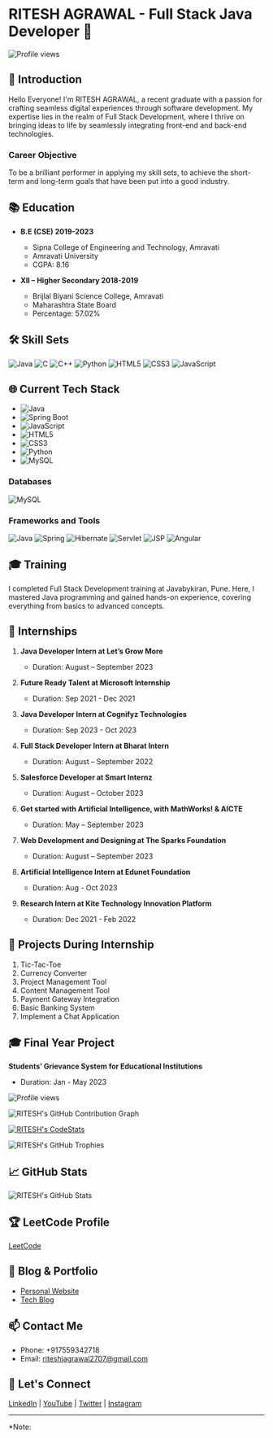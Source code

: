 # RITESH AGRAWAL - Full Stack Java Developer 🚀
![Profile views](https://komarev.com/ghpvc/?username=RiteshAgrawal2001&label=Profile+Views&color=blueviolet)


## 👋 Introduction

Hello Everyone! I'm RITESH AGRAWAL, a recent graduate with a passion for crafting seamless digital experiences through software development. My expertise lies in the realm of Full Stack Development, where I thrive on bringing ideas to life by seamlessly integrating front-end and back-end technologies.

### Career Objective

To be a brilliant performer in applying my skill sets, to achieve the short-term and long-term goals that have been put into a good industry.

## 📚 Education

- **B.E (CSE) 2019-2023**
  - Sipna College of Engineering and Technology, Amravati
  - Amravati University
  - CGPA: 8.16

- **XII – Higher Secondary 2018-2019**
  - Brijlal Biyani Science College, Amravati
  - Maharashtra State Board
  - Percentage: 57.02%

## 🛠️ Skill Sets

![Java](https://img.shields.io/badge/Java-%23ED8B00.svg?style=for-the-badge&logo=java&logoColor=white)
![C](https://img.shields.io/badge/C-%23A8B9CC.svg?style=for-the-badge&logo=c&logoColor=white)
![C++](https://img.shields.io/badge/C++-%2300599C.svg?style=for-the-badge&logo=c%2B%2B&logoColor=white)
![Python](https://img.shields.io/badge/Python-%2314354C.svg?style=for-the-badge&logo=python&logoColor=white)
![HTML5](https://img.shields.io/badge/HTML5-%23E34F26.svg?style=for-the-badge&logo=html5&logoColor=white)
![CSS3](https://img.shields.io/badge/CSS3-%231572B6.svg?style=for-the-badge&logo=css3&logoColor=white)
![JavaScript](https://img.shields.io/badge/JavaScript-%23F7DF1E.svg?style=for-the-badge&logo=javascript&logoColor=black)

## 🌐 Current Tech Stack

- ![Java](https://img.shields.io/badge/Java-%23ED8B00.svg?style=flat-square&logo=java&logoColor=white)
- ![Spring Boot](https://img.shields.io/badge/Spring%20Boot-%236DB33F.svg?style=flat-square&logo=spring&logoColor=white)
- ![JavaScript](https://img.shields.io/badge/JavaScript-%23F7DF1E.svg?style=flat-square&logo=javascript&logoColor=black)
- ![HTML5](https://img.shields.io/badge/HTML5-%23E34F26.svg?style=flat-square&logo=html5&logoColor=white)
- ![CSS3](https://img.shields.io/badge/CSS3-%231572B6.svg?style=flat-square&logo=css3&logoColor=white)
- ![Python](https://img.shields.io/badge/Python-%2314354C.svg?style=flat-square&logo=python&logoColor=white)
- ![MySQL](https://img.shields.io/badge/MySQL-%2300758F.svg?style=flat-square&logo=mysql&logoColor=white)

### Databases

![MySQL](https://img.shields.io/badge/MySQL-%2300758F.svg?style=for-the-badge&logo=mysql&logoColor=white)

### Frameworks and Tools

![Java](https://img.shields.io/badge/Java-%23ED8B00.svg?style=for-the-badge&logo=java&logoColor=white)
![Spring](https://img.shields.io/badge/Spring-%236DB33F.svg?style=for-the-badge&logo=spring&logoColor=white)
![Hibernate](https://img.shields.io/badge/Hibernate-%236DB33F.svg?style=for-the-badge&logo=hibernate&logoColor=white)
![Servlet](https://img.shields.io/badge/Servlet-%236DB33F.svg?style=for-the-badge&logo=servlet&logoColor=white)
![JSP](https://img.shields.io/badge/JSP-%236DB33F.svg?style=for-the-badge&logo=jsp&logoColor=white)
![Angular](https://img.shields.io/badge/Angular-%23DD0031.svg?style=for-the-badge&logo=angular&logoColor=white)

## 🎓 Training

I completed Full Stack Development training at Javabykiran, Pune. Here, I mastered Java programming and gained hands-on experience, covering everything from basics to advanced concepts.

## 💼 Internships

1. **Java Developer Intern at Let’s Grow More**
   - Duration: August – September 2023

2. **Future Ready Talent at Microsoft Internship**
   - Duration: Sep 2021 - Dec 2021

3. **Java Developer Intern at Cognifyz Technologies**
   - Duration: Sep 2023 - Oct 2023

4. **Full Stack Developer Intern at Bharat Intern**
   - Duration: August – September 2022

5. **Salesforce Developer at Smart Internz**
   - Duration: August – October 2023

6. **Get started with Artificial Intelligence, with MathWorks! & AICTE**
   - Duration: May – September 2023

7. **Web Development and Designing at The Sparks Foundation**
   - Duration: August – September 2023

8. **Artificial Intelligence Intern at Edunet Foundation**
   - Duration: Aug - Oct 2023

9. **Research Intern at Kite Technology Innovation Platform**
   - Duration: Dec 2021 - Feb 2022

## 🚀 Projects During Internship

1. Tic-Tac-Toe
2. Currency Converter
3. Project Management Tool
4. Content Management Tool
5. Payment Gateway Integration
6. Basic Banking System
7. Implement a Chat Application

## 🎓 Final Year Project

**Students’ Grievance System for Educational Institutions**
- Duration: Jan - May 2023

![Profile views](https://gpvc.arturio.dev/[RiteshAgrawal2001](https://github.com/RiteshAgrawal2001/RiteshAgrawal2001))

![RITESH's GitHub Contribution Graph](https://activity-graph.herokuapp.com/graph?username=RiteshAgrawal2001&bg_color=white&color=black&line=4c8ed9&point=4c8ed9&area=true&hide_border=true)

[![RITESH's CodeStats](https://codestats-readme.wegfan.cn/history-graph/RiteshAgrawal2001?width=850&height=300&timezone=05:30)](https://codestats.net/users/RiteshAgrawal2001)


![RITESH's GitHub Trophies](https://github-profile-trophy.vercel.app/?username=RiteshAgrawal2001&theme=flat&column=4&margin-w=5)

## 📈 GitHub Stats

![RITESH's GitHub Stats](https://github-readme-stats.vercel.app/api?username=RiteshAgrawal2001&show_icons=true&hide_title=true&hide_border=true)

## 🏆 LeetCode Profile

[LeetCode](https://leetcode.com/RiteshAgrawal2001/)

## 📝 Blog & Portfolio

- [Personal Website]([https://www.yourwebsite.com](https://sites.google.com/view/riteshagrawal/home))
- [Tech Blog](https://techblog.yourwebsite.com)


## 📫 Contact Me

- Phone: +917559342718
- Email: riteshjagrawal2707@gmail.com

## 🔗 Let's Connect

[LinkedIn](https://www.linkedin.com/in/ritesh-agrawal-333988166) | [YouTube](#) | [Twitter](#) | [Instagram](#)

---

*Note:
